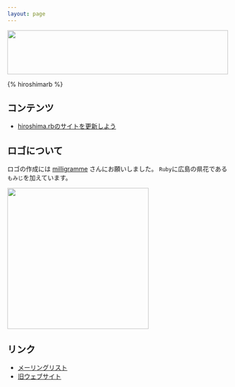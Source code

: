 ```yaml
---
layout: page
---
```


<img src="https://github.com/milligramme/hiroshimarb_logo/raw/master/hiroshimarb-horizontal.png" width="500" height="100" />

{% hiroshimarb %}

## コンテンツ

- [hiroshima.rbのサイトを更新しよう](/docs/HowToUpdateWebSite/)

## ロゴについて

ロゴの作成には [milligramme](http://flavors.me/milligramme/) さんにお願いしました。
<code>Ruby</code>に広島の県花である<code>もみじ</code>を加えています。

<img src="https://github.com/milligramme/hiroshimarb_logo/raw/master/hiroshimarb-square.png" width="320" height="320" />

## リンク

* [メーリングリスト](https://groups.google.com/forum/?hl=ja&fromgroups#!forum/hiroshimarb)
* [旧ウェブサイト](https://sites.google.com/site/hiroshimarb/)
